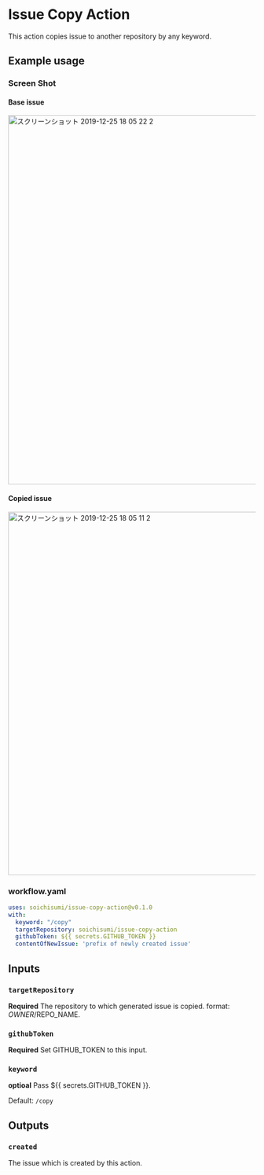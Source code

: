 # Issue Copy Action

This action copies issue to another repository by any keyword.

## Example usage

### Screen Shot

#### Base issue

<img width="751" alt="スクリーンショット 2019-12-25 18 05 22 2" src="https://user-images.githubusercontent.com/30210641/71442391-fc2a9880-2748-11ea-926a-a62793dc93ea.png">

#### Copied issue

<img width="739" alt="スクリーンショット 2019-12-25 18 05 11 2" src="https://user-images.githubusercontent.com/30210641/71442377-eae18c00-2748-11ea-8b64-c751e257ebf1.png">

### workflow.yaml

```yaml
uses: soichisumi/issue-copy-action@v0.1.0
with:
  keyword: "/copy"
  targetRepository: soichisumi/issue-copy-action
  githubToken: ${{ secrets.GITHUB_TOKEN }}
  contentOfNewIssue: 'prefix of newly created issue'
```

## Inputs

### `targetRepository`

**Required** The repository to which generated issue is copied. format: $OWNER/$REPO_NAME.

### `githubToken`

**Required** Set GITHUB_TOKEN to this input.

### `keyword`

**optioal** Pass ${{ secrets.GITHUB_TOKEN }}.

Default: `/copy`

## Outputs

### `created`

The issue which is created by this action.